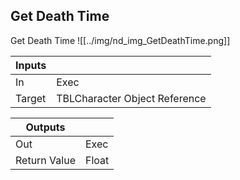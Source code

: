 ## Get Death Time
Get Death Time
![[../img/nd_img_GetDeathTime.png]]

|Inputs||
|--|--|
| In | Exec |
| Target | TBLCharacter Object Reference |

|Outputs||
|--|--|
| Out | Exec |
| Return Value | Float |

